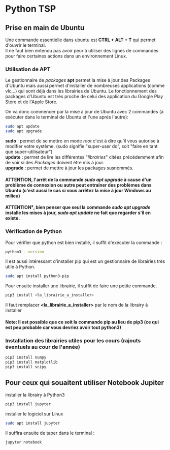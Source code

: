 # Python TSP
  
## Prise en main de Ubuntu
Une commande essentielle dans ubuntu est **CTRL + ALT + T** qui permet d'ouvrir le terminal.  
Il ne faut bien entendu pas avoir peur à utiliser des lignes de commandes pour faire certaines actions dans un environnement Linux.  
  
### Utilisation de APT
Le gestionnaire de *packages* **apt** permet la mise à jour des Packages d'Ubuntu mais aussi permet d'installer de nombreuses applications (comme vlc,..) qui sont déjà dans les librairies de Ubuntu. Le fonctionnement des packages d'Ubuntu est très proche de celui des application du Google Play Store et de l'Apple Store.
  
On va donc commencer par la mise à jour de Ubuntu avec 2 commandes (à exécuter dans le terminal de Ubuntu et l'une après l'autre):
``` sh
sudo apt update
sudo apt upgrade
```

**sudo** : permet de se mettre en mode *root* c'est à dire qu'il vous autorise à modifier votre système. (sudo signifie "super-user do", soit "faire en tant que super-utilisateur")  
**update** : permet de lire les différentes "*librairies*" citées précédemment afin de voir si des *Packages* doivent être mis à jour.  
**upgrade** : permet de mettre à jour les packages susnommés.  
#### ATTENTION, l'arrêt de la commande *sudo apt upgrade* à cause d'un problème de connexion ou autre peut entrainer des problèmes dans Ubuntu (c'est aussi le cas si vous arrêtez la mise à jour Windows au milieu)  
#### ATTENTION², bien penser que seul la commande *sudo apt upgrade* installe les mises à jour, *sudo apt update* ne fait que regarder s'il en existe.

### Vérification de Python
Pour vérifier que python est bien installé, il suffit d'exécuter la commande :
``` sh
python3 --version
```
Il est aussi intéressant d'installer pip qui est un gestionnaire de librairies très utile à Python.
``` sh
sudo apt install python3-pip
```
Pour ensuite installer une librairie, il suffit de faire une petite commande.
``` sh
pip3 install <la_librairie_a_installer>
```  
Il faut remplacer **<la_librairie_a_installer>** par le nom de la librairy à installer
#### Note: Il est possible que ce soit la commande pip au lieu de pip3 (ce qui est peu probable car vous devriez avoir tout python3)
### Installation des librairies utiles pour les cours (rajouts éventuels au cour de l'année)
``` sh
pip3 install numpy
pip3 install matplotlib
pip3 install scipy
```
## Pour ceux qui souaitent utiliser Notebook Jupiter
installer la librairy à Python3
``` sh
pip3 install jupyter
```
installer le logiciel sur Linux
``` sh
sudo apt install jupyter
```
Il suffira ensuite de taper dans le terminal : 
``` sh
jupyter notebook
```

